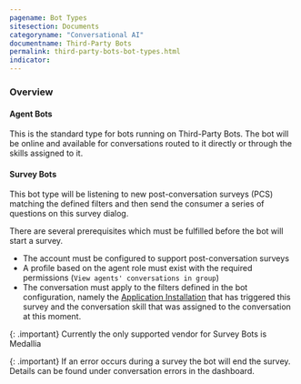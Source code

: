 ```yaml
---
pagename: Bot Types
sitesection: Documents
categoryname: "Conversational AI"
documentname: Third-Party Bots
permalink: third-party-bots-bot-types.html
indicator:
---
```


### Overview

#### Agent Bots
This is the standard type for bots running on Third-Party Bots.
The bot will be online and available for conversations routed to it directly or through the skills assigned to it.

#### Survey Bots
This bot type will be listening to new post-conversation surveys (PCS) matching the defined filters
and then send the consumer a series of questions on this survey dialog.

There are several prerequisites which must be fulfilled before the bot will start a survey.
* The account must be configured to support post-conversation surveys
* A profile based on the agent role must exist with the required permissions (`View agents' conversations in group`)
* The conversation must apply to the filters defined in the bot configuration, namely the
  [Application Installation](conversational-cloud-applications-what-is-a-conversational-cloud-application.html)
  that has triggered this survey and the conversation skill that was assigned to the conversation at this moment.

{: .important}
Currently the only supported vendor for Survey Bots is Medallia

{: .important}
If an error occurs during a survey the bot will end the survey.
Details can be found under conversation errors in the dashboard.
  